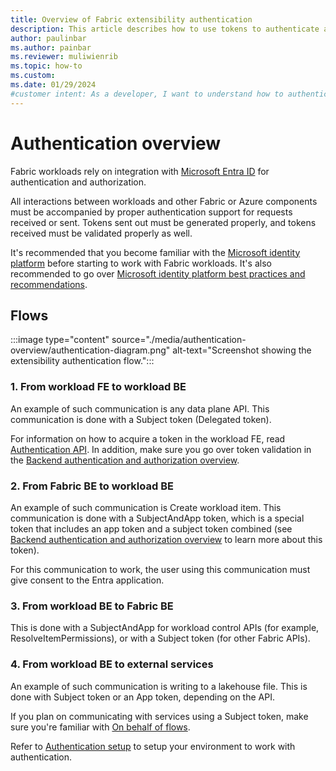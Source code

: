 ```yaml
---
title: Overview of Fabric extensibility authentication
description: This article describes how to use tokens to authenticate and validate for a customized Fabric workload.
author: paulinbar
ms.author: painbar
ms.reviewer: muliwienrib
ms.topic: how-to
ms.custom:
ms.date: 01/29/2024
#customer intent: As a developer, I want to understand how to authenticate a customized Fabric workload so that I can create customized user experiences.
---
```


# Authentication overview

Fabric workloads rely on integration with [Microsoft Entra ID](/entra/fundamentals/whatis) for authentication and authorization.

All interactions between workloads and other Fabric or Azure components must be accompanied by proper authentication support for requests received or sent. Tokens sent out must be generated properly, and tokens received must be validated properly as well.  

It's recommended that you become familiar with the [Microsoft identity platform](/entra/identity-platform/) before starting to work with Fabric workloads. It's also recommended to go over [Microsoft identity platform best practices and recommendations](/entra/identity-platform/identity-platform-integration-checklist).

## Flows

:::image type="content" source="./media/authentication-overview/authentication-diagram.png" alt-text="Screenshot showing the extensibility authentication flow.":::

### 1. From workload FE to workload BE

An example of such communication is any data plane API. This communication is done with a Subject token (Delegated token).

For information on how to acquire a token in the workload FE, read [Authentication API](./authentication-javascript-api.md). In addition, make sure you go over token validation in the [Backend authentication and authorization overview](./backend-authentication.md).

### 2. From Fabric BE to workload BE

An example of such communication is Create workload item. This communication is done with a SubjectAndApp token, which is a special token that includes an app token and a subject token combined (see [Backend authentication and authorization overview](./backend-authentication.md) to learn more about this token).

For this communication to work, the user using this communication must give consent to the Entra application.

### 3. From workload BE to Fabric BE

This is done with a SubjectAndApp for workload control APIs (for example, ResolveItemPermissions), or with a Subject token (for other Fabric APIs).

### 4. From workload BE to external services

An example of such communication is writing to a lakehouse file. This is done with Subject token or an App token, depending on the API.

If you plan on communicating with services using a Subject token, make sure you're familiar with [On behalf of flows](/entra/identity-platform/v2-oauth2-on-behalf-of-flow).

Refer to [Authentication setup](./authentication-setup.md) to setup your environment to work with authentication.